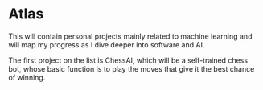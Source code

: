 # Atlas
This will contain personal projects mainly related to machine learning and will map my progress as I dive deeper into software and AI.

The first project on the list is ChessAI, which will be a self-trained chess bot, whose basic function is to play the moves that give it the best chance of winning.
